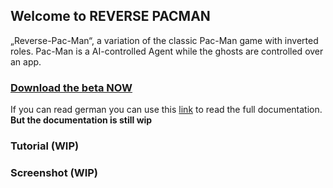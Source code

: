 ## Welcome to REVERSE PACMAN

„Reverse-Pac-Man“, a variation of the classic Pac-Man game with
inverted roles. Pac-Man is a AI-controlled Agent while the ghosts are controlled over an app.

### [Download the beta NOW](https://github.com/Arcadianer/Reverse-Pacman/releases)

If you can read german you can use this [link](https://github.com/Arcadianer/Reverse-Pacman/raw/pre-merge/(German)%20Documentation(wip).pdf) to read the full documentation.
**But the documentation is still wip**

### Tutorial (WIP)
### Screenshot (WIP)
